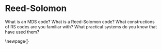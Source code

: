 # Reed-Solomon

What is an MDS code? What is a Reed-Solomon code? What constructions of RS codes are you familiar with? What practical systems do you know that have used them?

\newpage{}
